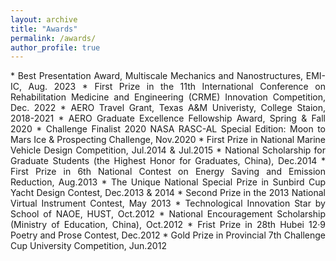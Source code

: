 ```yaml
---
layout: archive
title: "Awards"
permalink: /awards/
author_profile: true
---
```


<div style="text-align: justify;" markdown="1">
* Best Presentation Award, Multiscale Mechanics and Nanostructures, EMI-IC, Aug. 2023
* First Prize in the 11th International Conference on Rehabilitation Medicine and Engineering (CRME) Innovation Competition, Dec. 2022 
* AERO Travel Grant, Texas A&M Univeristy, College Staion, 2018-2021
* AERO Graduate Excellence Fellowship Award, Spring & Fall 2020
* Challenge Finalist 2020 NASA RASC-AL Special Edition: Moon to Mars Ice & Prospecting Challenge, Nov.2020
* First Prize in National Marine Vehicle Design Competition, Jul.2014 & Jul.2015
* National Scholarship for Graduate Students (the Highest Honor for Graduates, China), Dec.2014
* First Prize in 6th National Contest on Energy Saving and Emission Reduction, Aug.2013
* The Unique National Special Prize in Sunbird Cup Yacht Design Contest, Dec.2013 & 2014
* Second Prize in the 2013 National Virtual Instrument Contest, May 2013
* Technological Innovation Star by School of NAOE, HUST, Oct.2012
* National Encouragement Scholarship (Ministry of Education, China), Oct.2012
* Frist Prize in 28th Hubei 12·9 Poetry and Prose Contest, Dec.2012
* Gold Prize in Provincial 7th Challenge Cup University Competition, Jun.2012
</div>